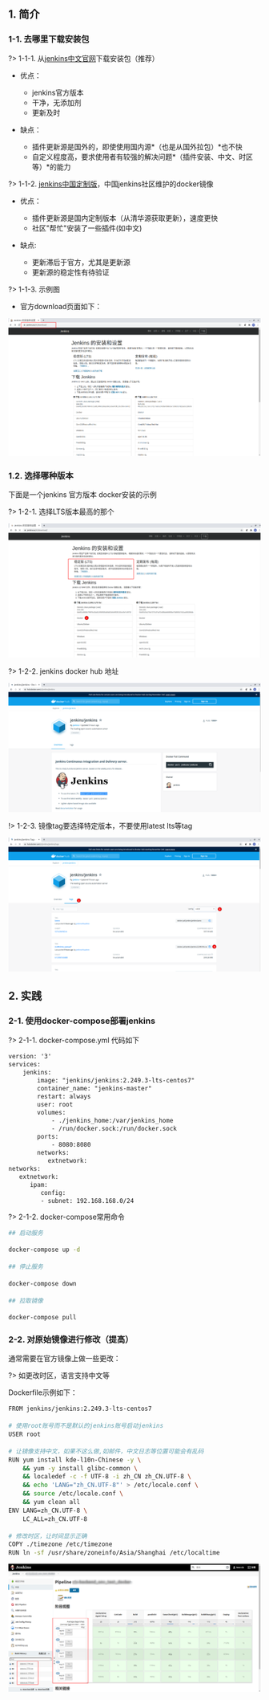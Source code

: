 ## 1. 简介

### 1-1. 去哪里下载安装包

?> 1-1-1. 从[jenkins中文官网](https://www.jenkins.io/zh/download/)下载安装包（推荐）

- 优点：
    - jenkins官方版本
    - 干净，无添加剂
    - 更新及时

- 缺点：
    - 插件更新源是国外的，即使使用国内源*（也是从国外拉包）*也不快
    - 自定义程度高，要求使用者有较强的解决问题*（插件安装、中文、时区等）*的能力

?> 1-1-2. [jenkins中国定制版](https://hub.docker.com/r/jenkinszh/jenkins-zh)，中国jenkins社区维护的docker镜像

- 优点：
    - 插件更新源是国内定制版本（从清华源获取更新），速度更快
    - 社区"帮忙"安装了一些插件(如中文)

- 缺点:
    - 更新滞后于官方，尤其是更新源
    - 更新源的稳定性有待验证

?> 1-1-3. 示例图

- 官方download页面如下：

![](../_images/2020-11-20_09-32.png)


### 1.2. 选择哪种版本

下面是一个jenkins 官方版本 docker安装的示例

?> 1-2-1. 选择LTS版本最高的那个

![](../_images/2020-11-20_10-03.png)

?> 1-2-2. jenkins docker hub 地址

![](../_images/2020-11-20_10-07.png)

!> 1-2-3. 镜像tag要选择特定版本，不要使用latest lts等tag

![](../_images/2020-11-20_10-10.png)


## 2. 实践
### 2-1. 使用docker-compose部署jenkins

?> 2-1-1. docker-compose.yml 代码如下

```
version: '3'
services:
    jenkins:
        image: "jenkins/jenkins:2.249.3-lts-centos7"
        container_name: "jenkins-master"
        restart: always
        user: root
        volumes:
            - ./jenkins_home:/var/jenkins_home
            - /run/docker.sock:/run/docker.sock
        ports:
            - 8080:8080
        networks:
           extnetwork:
networks:
   extnetwork:
      ipam:
         config:
         - subnet: 192.168.168.0/24

```
?> 2-1-2. docker-compose常用命令

```bash
## 启动服务

docker-compose up -d 

## 停止服务

docker-compose down

## 拉取镜像

docker-compose pull
```

### 2-2. 对原始镜像进行修改（提高）

通常需要在官方镜像上做一些更改：

?> 如更改时区，语言支持中文等

Dockerfile示例如下：

```bash
FROM jenkins/jenkins:2.249.3-lts-centos7

# 使用root账号而不是默认的jenkins账号启动jenkins
USER root

# 让镜像支持中文，如果不这么做,如邮件，中文日志等位置可能会有乱码
RUN yum install kde-l10n-Chinese -y \
    && yum -y install glibc-common \
    && localedef -c -f UTF-8 -i zh_CN zh_CN.UTF-8 \
    && echo 'LANG="zh_CN.UTF-8"' > /etc/locale.conf \
    && source /etc/locale.conf \
    && yum clean all 
ENV LANG=zh_CN.UTF-8 \
    LC_ALL=zh_CN.UTF-8

# 修改时区，让时间显示正确
COPY ./timezone /etc/timezone
RUN ln -sf /usr/share/zoneinfo/Asia/Shanghai /etc/localtime
```

![](../_images/2020-11-20_10-26.png)